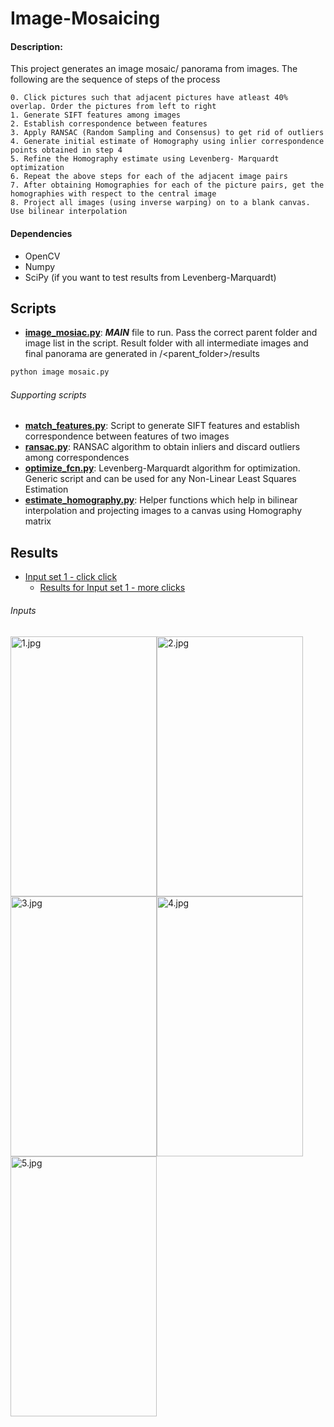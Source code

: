 # Image-Mosaicing

#### Description:
This project generates an image mosaic/ panorama from images. The following are the sequence of steps of the process
```
0. Click pictures such that adjacent pictures have atleast 40% overlap. Order the pictures from left to right
1. Generate SIFT features among images
2. Establish correspondence between features
3. Apply RANSAC (Random Sampling and Consensus) to get rid of outliers
4. Generate initial estimate of Homography using inlier correspondence points obtained in step 4
5. Refine the Homography estimate using Levenberg- Marquardt optimization
6. Repeat the above steps for each of the adjacent image pairs 
7. After obtaining Homographies for each of the picture pairs, get the homographies with respect to the central image
8. Project all images (using inverse warping) on to a blank canvas. Use bilinear interpolation
```

#### Dependencies

- OpenCV
- Numpy
- SciPy (if you want to test results from Levenberg-Marquardt)

## Scripts
- [**image_mosiac.py**](./image_mosaic.py): **_MAIN_** file to run. Pass the correct parent folder and image list in the script. Result folder with all intermediate images and final panorama are generated in /<parent_folder>/results
```python
python image mosaic.py
```

###### Supporting scripts
- [**match_features.py**](./match_features.py): Script to generate SIFT features and establish correspondence between features of two images
- [**ransac.py**](./ransac.py): RANSAC algorithm to obtain inliers and discard outliers among correspondences
- [**optimize_fcn.py**](./optimize_fcn.py): Levenberg-Marquardt algorithm for optimization. Generic script and can be used for any Non-Linear Least Squares Estimation
- [**estimate_homography.py**](./estimate_homography.py): Helper functions which help in bilinear interpolation and projecting images to a canvas using Homography matrix

## Results

- [Input set 1 - click click](./input/p2)
    - [Results for Input set 1 - more clicks](./input/p2/results)
    
###### Inputs

<img src="https://github.com/aartighatkesar/Image-Mosaicing/blob/master/input/p2/1.jpg" alt="1.jpg" width="234" height="416" /><img src="https://github.com/aartighatkesar/Image-Mosaicing/blob/master/input/p2/2.jpg" alt= "2.jpg" width="234" height="416" /> 
<img src="https://github.com/aartighatkesar/Image-Mosaicing/blob/master/input/p2/3.jpg" alt="3.jpg" width="234" height="416" /><img src="https://github.com/aartighatkesar/Image-Mosaicing/blob/master/input/p2/4.jpg" alt= "4.jpg" width="234" height="416" />
<img src="https://github.com/aartighatkesar/Image-Mosaicing/blob/master/input/p2/5.jpg" alt="5.jpg" width="234" height="416" />
    
    
        
        










